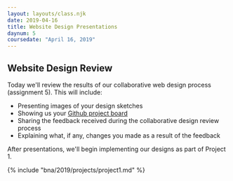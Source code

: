 ```yaml
---
layout: layouts/class.njk
date: 2019-04-16
title: Website Design Presentations
daynum: 5
coursedate: "April 16, 2019"
---
```


## Website Design Review

Today we'll review the results of our collaborative web design process (assignment 5). This will include:

* Presenting images of your design sketches
* Showing us your [Github project board][]
* Sharing the feedback received during the collaborative design review process
* Explaining what, if any, changes you made as a result of the feedback

After presentations, we'll begin implementing our designs as part of Project 1.

[Github project board]: https://help.github.com/en/articles/about-project-boards

{% include "bna/2019/projects/project1.md" %}